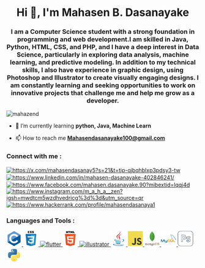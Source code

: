 <h1 align="center">Hi 👋, I'm Mahasen B. Dasanayake </h1>
<h3 align="center">I am a Computer Science student with a strong foundation in programming and web development.I am skilled in Java, Python, HTML, CSS, and PHP, and I have a deep interest in Data Science, particularly in exploring data analysis, machine learning, and predictive modeling. In addition to my technical skills, I also have experience in graphic design, using Photoshop and Illustrator to create visually engaging designs. I am constantly learning and seeking opportunities to work on innovative projects that challenge me and help me grow as a developer.</h3>

<p align="left"> <img src="https://komarev.com/ghpvc/?username=mahazend&label=Profile%20views&color=0e75b6&style=flat" alt="mahazend" /> </p>

- 🌱 I’m currently learning **python, Java, Machine Learn**

- 📫 How to reach me **Mahasendasanayake100@gmail.com**

<h3 align="left">Connect with me  :</h3>
<p align="left">
<a href="https://twitter.com/https://x.com/mahasendasanay5?s=21&t=tip-qjbqhblxp3pdsy3-tw" target="blank"><img align="center" src="https://raw.githubusercontent.com/rahuldkjain/github-profile-readme-generator/master/src/images/icons/Social/twitter.svg" alt="https://x.com/mahasendasanay5?s=21&t=tip-qjbqhblxp3pdsy3-tw" height="30" width="40" /></a>
<a href="https://linkedin.com/in/https://www.linkedin.com/in/mahasen-dasanayake-402846241/" target="blank"><img align="center" src="https://raw.githubusercontent.com/rahuldkjain/github-profile-readme-generator/master/src/images/icons/Social/linked-in-alt.svg" alt="https://www.linkedin.com/in/mahasen-dasanayake-402846241/" height="30" width="40" /></a>
<a href="https://fb.com/https://www.facebook.com/mahasen.dasanayake.90?mibextid=lqqj4d" target="blank"><img align="center" src="https://raw.githubusercontent.com/rahuldkjain/github-profile-readme-generator/master/src/images/icons/Social/facebook.svg" alt="https://www.facebook.com/mahasen.dasanayake.90?mibextid=lqqj4d" height="30" width="40" /></a>
<a href="https://instagram.com/https://www.instagram.com/m_a_h_a__zen?igsh=mwdtcm5wzdhvedricg%3d%3d&utm_source=qr" target="blank"><img align="center" src="https://raw.githubusercontent.com/rahuldkjain/github-profile-readme-generator/master/src/images/icons/Social/instagram.svg" alt="https://www.instagram.com/m_a_h_a__zen?igsh=mwdtcm5wzdhvedricg%3d%3d&utm_source=qr" height="30" width="40" /></a>
<a href="https://www.hackerrank.com/https://www.hackerrank.com/profile/mahasendasanaya1" target="blank"><img align="center" src="https://raw.githubusercontent.com/rahuldkjain/github-profile-readme-generator/master/src/images/icons/Social/hackerrank.svg" alt="https://www.hackerrank.com/profile/mahasendasanaya1" height="30" width="40" /></a>
</p>

<h3 align="left">Languages and Tools :</h3>
<p align="left"> <a href="https://www.cprogramming.com/" target="_blank" rel="noreferrer"> <img src="https://raw.githubusercontent.com/devicons/devicon/master/icons/c/c-original.svg" alt="c" width="40" height="40"/> </a> <a href="https://www.w3schools.com/css/" target="_blank" rel="noreferrer"> <img src="https://raw.githubusercontent.com/devicons/devicon/master/icons/css3/css3-original-wordmark.svg" alt="css3" width="40" height="40"/> </a> <a href="https://flutter.dev" target="_blank" rel="noreferrer"> <img src="https://www.vectorlogo.zone/logos/flutterio/flutterio-icon.svg" alt="flutter" width="40" height="40"/> </a> <a href="https://www.w3.org/html/" target="_blank" rel="noreferrer"> <img src="https://raw.githubusercontent.com/devicons/devicon/master/icons/html5/html5-original-wordmark.svg" alt="html5" width="40" height="40"/> </a> <a href="https://www.adobe.com/in/products/illustrator.html" target="_blank" rel="noreferrer"> <img src="https://www.vectorlogo.zone/logos/adobe_illustrator/adobe_illustrator-icon.svg" alt="illustrator" width="40" height="40"/> </a> <a href="https://www.java.com" target="_blank" rel="noreferrer"> <img src="https://raw.githubusercontent.com/devicons/devicon/master/icons/java/java-original.svg" alt="java" width="40" height="40"/> </a> <a href="https://developer.mozilla.org/en-US/docs/Web/JavaScript" target="_blank" rel="noreferrer"> <img src="https://raw.githubusercontent.com/devicons/devicon/master/icons/javascript/javascript-original.svg" alt="javascript" width="40" height="40"/> </a> <a href="https://www.mongodb.com/" target="_blank" rel="noreferrer"> <img src="https://raw.githubusercontent.com/devicons/devicon/master/icons/mongodb/mongodb-original-wordmark.svg" alt="mongodb" width="40" height="40"/> </a> <a href="https://www.mysql.com/" target="_blank" rel="noreferrer"> <img src="https://raw.githubusercontent.com/devicons/devicon/master/icons/mysql/mysql-original-wordmark.svg" alt="mysql" width="40" height="40"/> </a> <a href="https://www.photoshop.com/en" target="_blank" rel="noreferrer"> <img src="https://raw.githubusercontent.com/devicons/devicon/master/icons/photoshop/photoshop-line.svg" alt="photoshop" width="40" height="40"/> </a> <a href="https://www.python.org" target="_blank" rel="noreferrer"> <img src="https://raw.githubusercontent.com/devicons/devicon/master/icons/python/python-original.svg" alt="python" width="40" height="40"/> </a> </p>

